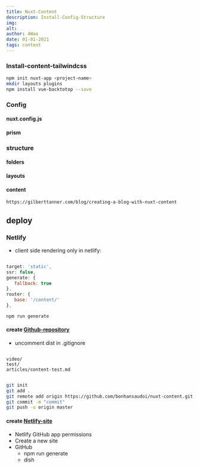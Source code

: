 ```yaml
---
title: Nuxt-Content
description: Install-Config-Structure 
img: 
alt: 
author: 4Wao 
date: 01-01-2021 
tags: content 
---  
```


<article>

### Install-content-tailwindcss

```bash
npm init nuxt-app <project-name>
mkdir layouts plugins 
npm install vue-backtotop --save
```  

### Config
 
<accordation>

#### nuxt.config.js **<right></right>** 

<template v-slot:content>

```js [nuxt.config.js] 
export default {
    target: 'static',

	ssr: false,

	generate: {
		fallback: true
	}, 

    router: {
        base: '/content/'
    },

    content: {
		liveEdit: false,
	}, 

    loading: {
		color: 'blue'
	}, 

    plugins: [
		{ src: '~/plugins/vue-backtotop.js'},
	],

    build: {
		postcss: {
			plugins: {
				tailwindcss: {},
    			autoprefixer: {},
			}
		}  
	}
}
```
</template>
</accordation> 

<accordation>

#### prism **<right></right>** 

<template v-slot:content>

```js [plugins/prism.js]
import Prism from "prismjs";
import "prismjs/themes/prism-okaidia.css";
export default Prism;

Prism.languages.vue = Prism.languages.markup;
```

```js [_slug.vue]
import Prism from "~/plugins/prism.js"

mounted() {
    Prism.highlightAll();
},
``` 

```css []
.nuxt-content-highlight {
  @apply relative;
}
.nuxt-content-highlight .filename {
    @apply absolute right-6 z-10 mt-2 
    text-base text-green-600 font-semibold;
}
``` 
</template>
</accordation> 

### structure

<accordation>

#### folders **<right></right>** 

<template v-slot:content>

``` 
+ assets/
    + css/
    - tailwind.css

+ layouts/
    - default.vue
    - home.vue
    - error.vue

+ components/
    + global/
      
+ content/
    + articles/
    + tags/
        - window.md
        - linux.md
        - english.md
    + web/
        - vue.md
        - nuxt.md
        - content.md
        - django.md
        - laravel.md 
    + adobe/
        - photoshop.md
+ pages/ 
    + content/
        + category/
            _tags.vue 
        + web/
            _tags.vue 
        + adobe/
            _tags.vue 
        _slug.vue 
    + topics/
        - links.vue
        - web.vue
        - adobe.vue
    - index.vue 

+ plugins/ 
    - prism.js
    - vue-backtotop.js
    - toggle.js
``` 
</template> 
</accordation>

<accordation>

#### layouts **<right></right>** 

<template v-slot:content>  

```[default.vue]
<template>
    <main>   
		<Navbar />  
		 
        <Nuxt />

          <Top /> 
    </main>    	 
</template> 

<style lang="postcss">
html {@apply text-gray-600;}  
body {@apply bg-black;}  
h1 { @apply text-red-500; } 
h2 { @apply text-blue-500; }
h3 { @apply text-green-500; }    
h4 { @apply text-indigo-500 text-lg uppercase; } 

.nuxt-content {
    @apply break-words;
    & ul, & ol {
        @apply ml-4 md:ml-6 lg:ml-8 space-y-2;
        & ul, & ol {@apply ml-4 md:ml-6 lg:ml-8 space-y-2 mt-4;} 
    }  
} 
</style> 
```

```[error.vue]
<template>
    <div class="">
        <h1 v-if="error.statusCode === 404">Page not found</h1>
        <h2 v-else>An error occurred</h2>
        <NuxtLink to="/">Home page</NuxtLink>
    </div>
</template>

<script>
export default {
    props: ['error'],
    layout: 'error'  
}
</script>
```

```[home.vue]
<template>
    <div> 
        <div class="absolute top-0 right-0 bottom-0 lg:inset-0 -z-3">
            <img src="https://s4.gifyu.com/images/waterfall.png" alt="waterfall" class="object-cover w-full h-full">
        </div>
    
        <div class="hidden lg:block absolute inset-0 -z-2 lg:overflow-hidden bg-transparent">
            <video class="-mt-20" autoplay muted loop>
                <source src="~/assets/video/water-fall.mp4" type="video/mp4">
            </video>

            <div class="absolute inset-0 bg-black opacity-30"></div>
        </div> 
        
        <main class="main"> 
            <Nuxt />        
        </main>
    </div>
</template> 
```
</template> 
</accordation>

<accordation>

#### content **<right></right>**

<template v-slot:content>

```[articles/.md] 
---
title: vue  
description: 
img: 
alt: 
author:  
date: 01-01-2021   
tags: vue
---  
``` 

```[tags/.md ]
---
name: english
img: 
alt:  
date: 01-01-2021   
---
``` 

```[topics/.md ] 
---
name: vue
img: 
alt: 
date: 01-01-2021  
---
``` 
</template> 

</accordation> 

``` 
https://gilberttanner.com/blog/creating-a-blog-with-nuxt-content
``` 


## deploy

### Netlify 

+ client side rendering only in netlify: 
 
```js [nuxt.config.js] 

target: 'static',
ssr: false,
generate: {
   fallback: true
},
router: {
   base: '/content/'
},
```

```bash
npm run generate
```

#### create [Github-repository](https://pages.github.com/)

+ uncomment dist in .gitignore

``` [.gitignore]  

video/
test/ 
articles/content-test.md

```  

```bash

git init
git add . 
git remote add origin https://github.com/bonhansaudoi/nuxt-content.git
git commit -m "commit" 
git push -u origin master

```
  
#### create [Netlify-site](https://www.netlify.com/) 

+ Netlify GitHub app permissions
+ Create a new site
+ GitHub  
    + npm run generate  
    + dish
</article> 